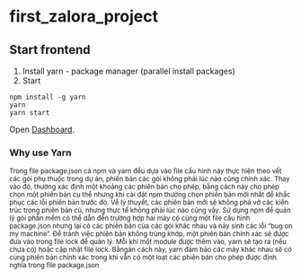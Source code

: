 # first_zalora_project

## Start frontend

1. Install yarn - package manager (parallel install packages)
2. Start

```
npm install -g yarn
yarn
yarn start
```

Open [Dashboard](http://localhost:3000).

### Why use Yarn

<sub> Trong file package.json cả npm và yarn đều dựa vào file cấu hình này thực hiện theo vết các gói phụ thuộc trong dự án, phiên bản các gói không phải lúc nào cũng chính xác. Thay vào đó, thường xác định một khoảng các phiên bản cho phép, bằng cách này cho phép chọn một phiên bản cụ thể nhưng khi cài đặt npm thường chọn phiên bản mới nhất để khắc phục các lỗi phiên bản trước đó. Về lý thuyết, các phiên bản mới sẽ không phá vỡ các kiến trúc trong phiên bản cũ, nhưng thực tế không phải lúc nào cũng vậy. Sử dụng npm để quản lý gói phần mềm có thể dẫn đến trường hợp hai máy có cùng một file cấu hình package.json nhưng lại có các phiên bản của các gói khác nhau và nảy sinh các lỗi “bug on my machine”. Để tránh việc phiên bản không trùng khớp, một phiên bản chính xác sẽ được đưa vào trong file lock để quản lý. Mỗi khi một module được thêm vào, yarn sẽ tạo ra (nếu chưa có) hoặc cập nhật file lock. Bằngản cách này, yarn đảm bảo các máy khác nhau sẽ có cùng phiên bản chính xác trong khi vẫn có một loạt các phiên bản cho phép được định nghĩa trong file package.json </sub>
